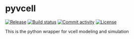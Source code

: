 # pyvcell

[![Release](https://img.shields.io/github/v/release/virtualcell/pyvcell)](https://img.shields.io/github/v/release/virtualcell/pyvcell)
[![Build status](https://img.shields.io/github/actions/workflow/status/virtualcell/pyvcell/main.yml?branch=main)](https://github.com/virtualcell/pyvcell/actions/workflows/main.yml?query=branch%3Amain)
[![Commit activity](https://img.shields.io/github/commit-activity/m/virtualcell/pyvcell)](https://img.shields.io/github/commit-activity/m/virtualcell/pyvcell)
[![License](https://img.shields.io/github/license/virtualcell/pyvcell)](https://img.shields.io/github/license/virtualcell/pyvcell)

This is the python wrapper for vcell modeling and simulation

